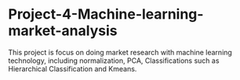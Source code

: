# Project-4-Machine-learning-market-analysis
This project is focus on doing market research with machine learning technology, including normalization, PCA, Classifications such as Hierarchical Classification and Kmeans.
